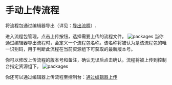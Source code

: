 # 手动上传流程
将流程包通过编辑器导出（详见：[导出流程](../../Studio/Introduction/TheUserInterface.md?_v=v2020.4)）.

进入流程包管理，点击上传按钮，选择需要上传的流程文件。
![packages](https://docimages.blob.core.chinacloudapi.cn/images/Console/users/uploadpackages1.png)
当你通过编辑器导出流程时，会定义一个流程包名称。该名称将被认为是该流程包的唯一识别码，用于判断此流程在当前资源组下可获取的最新版本号。

你可以修改上传流程的版本号和备注，确认无误后点击确认。流程将被上传到控制台指定资源组下。
![packages](https://docimages.blob.core.chinacloudapi.cn/images/Console/users/uploadpackages2.png)

你还可以通过编辑器上传流程至控制台：[通过编辑器上传](/articles-v2020.1/Studio/AutomationProjects/CreateProject.md?_v=v2020.4)